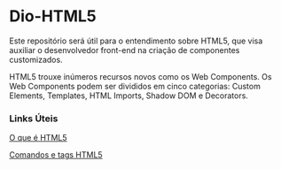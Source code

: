# Dio-HTML5

Este repositório será útil para o entendimento sobre HTML5, que visa auxiliar o desenvolvedor front-end na criação de componentes customizados.

HTML5 trouxe inúmeros recursos novos como os Web Components. 
Os Web Components podem ser divididos em cinco categorias: Custom Elements, Templates, HTML Imports, Shadow DOM e Decorators.

### Links Úteis
[O que é HTML5](https://www.devmedia.com.br/o-que-e-o-html5/25820)

[Comandos e tags HTML5](https://www.devmedia.com.br/comandos-e-tags-html5/23618)
